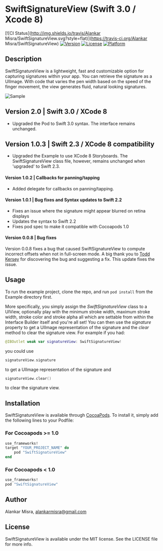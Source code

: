 # SwiftSignatureView (Swift 3.0 / Xcode 8)

[![CI Status](http://img.shields.io/travis/Alankar Misra/SwiftSignatureView.svg?style=flat)](https://travis-ci.org/Alankar Misra/SwiftSignatureView)
[![Version](https://img.shields.io/cocoapods/v/SwiftSignatureView.svg?style=flat)](http://cocoapods.org/pods/SwiftSignatureView)
[![License](https://img.shields.io/cocoapods/l/SwiftSignatureView.svg?style=flat)](http://cocoapods.org/pods/SwiftSignatureView)
[![Platform](https://img.shields.io/cocoapods/p/SwiftSignatureView.svg?style=flat)](http://cocoapods.org/pods/SwiftSignatureView)

## Description
SwiftSignatureView is a lightweight, fast and customizable option for capturing signatures within your app. You can retrieve the signature as a UIImage. With code that varies the pen width based on the speed of the finger movement, the view generates fluid, natural looking signatures. 

![Sample](http://i.imgur.com/dnXs4ND.png)

## Version 2.0 | Swift 3.0 / XCode 8

- Upgraded the Pod to Swift 3.0 syntax. The interface remains unchanged. 

## Version 1.0.3 | Swift 2.3 / XCode 8 compatibility

- Upgraded the Example to use XCode 8 Storyboards. The SwiftSignatureView class file, however, remains unchanged when 'upgraded' to Swift 2.3.

#### Version 1.0.2 | Callbacks for panning/tapping

- Added delegate for callbacks on panning/tapping.

#### Version 1.0.1 | Bug fixes and Syntax updates to Swift 2.2

- Fixes an issue where the signature might appear blurred on retina displays
- Updates the syntax to Swift 2.2
- Fixes pod spec to make it compatible with Cocoapods 1.0

#### Version 0.0.8 | Bug fixes

Version 0.0.8 fixes a bug that caused SwiftSignatureView to compute incorrect offsets when not in full-screen mode. A big thank you to [Todd Kersey](https://github.com/tokersey) for discovering the bug and suggesting a fix. This update fixes the issue.

## Usage

To run the example project, clone the repo, and run `pod install` from the Example directory first. 

More specifically, you simply assign the *SwiftSignatureView* class to a UIView, optionally play with the minimum stroke width, maximum stroke width, stroke color and stroke alpha all which are settable from within the Interface Builder itself and you're all set! You can then use the *signature* property to get a UIImage representation of the signature and the *clear* method to clear the signature view. For example if you had:

```swift
@IBOutlet weak var signatureView: SwiftSignatureView!
```

you could use

```swift
signatureView.signature
```

to get a UIImage representation of the signature and 

```swift
signatureView.clear()
```

to clear the signature view.

## Installation

SwiftSignatureView is available through [CocoaPods](http://cocoapods.org). To install
it, simply add the following lines to your Podfile:

### For Cocoapods >= 1.0 

```ruby
use_frameworks!
target "YOUR_PROJECT_NAME" do
    pod "SwiftSignatureView"
end
```

### For Cocoapods < 1.0

```ruby
use_frameworks!
pod "SwiftSignatureView"
```

## Author

Alankar Misra, alankarmisra@gmail.com

## License

SwiftSignatureView is available under the MIT license. See the LICENSE file for more info.
